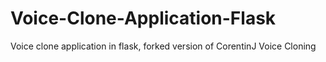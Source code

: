 # Voice-Clone-Application-Flask
Voice clone application in flask, forked version of  CorentinJ Voice Cloning
